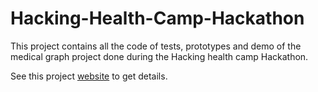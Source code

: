 # Hacking-Health-Camp-Hackathon
This project contains all the code of tests, prototypes and demo of the medical graph project done during the Hacking health camp Hackathon.

See this project [website](http://ciminf.github.io/Hacking-Health-Camp-Hackathon/) to get details.
